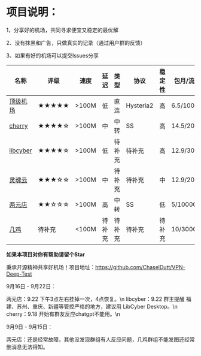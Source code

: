 # 项目说明：

1，分享好的机场，共同寻求便宜又稳定的最优解

2、没有抹黑和广告，只做真实的记录（通过用户群的反馈）

3、如果有好的机场可以提交Issues分享

| 名称 | 评级 | 速度 | 延迟 | 类型 | 协议 | 稳定性 | 包月/流量 | 详细 |
| --- | --- | --- | --- | --- | --- | --- | --- | --- |
| [顶级机场](https://xn--mes358a9urctx.com/#/register?code=AaEV8zCQ) | ★★★★★ | >100M | 低 | 直连 | Hysteria2 | 高 | 6.5/1000G | [**查看**](https://github.com/ChaselDutt/VPN-Deep-Test/issues/3) |
| [cherry](https://go.chynet.net/auth/register?code=qqoY) | ★★★★☆ | >100M | 中 | 中转 | SS | 高 | 14.5/200G | [**查看**](https://github.com/ChaselDutt/VPN-Deep-Test/issues/2) |
| [libcyber](https://baiducdn-global-ff363583-0efa-41be-9a77.lcinvite.top/register?aff_code=bd9d23b4-3052-c362-3015-44e8cc962f55&code=GNW6BW) | ★★★★☆ | >100M | 低 | 待补充 | 待补充 | 高 | 12.9/30G | [**查看**](https://github.com/ChaselDutt/VPN-Deep-Test/issues/6) |
| [灵魂云](https://linghunyun.com/#/register?code=rsY0Y0Sj) | ★★★☆☆ | >100M | 中 | 待补充 | 待补充 | 中 | 12.9/200G | [**查看**](https://github.com/ChaselDutt/VPN-Deep-Test/issues/4) |
| [两元店](https://xn--5hqx9equq.com/#/register?code=aArczPPG) | ★★☆☆☆ | >100M | 高 | 中转 | SS | 低 | 5/1000G | [**查看**](https://github.com/ChaselDutt/VPN-Deep-Test/issues/1) |
| [几鸡](https://y.luxury/user/shop) | 待补充 | <100M | 待补充 | 待补充 | 待补充 | 待补充 | 10/300G | [**查看**](https://github.com/ChaselDutt/VPN-Deep-Test/issues/5) |

**如果本项目对你有帮助请留个Star**

秉承开源精神共享好机场！项目地址：https://github.com/ChaselDutt/VPN-Deep-Test

9月16日 - 9月22日：

两元店：9.22 下午3点左右挂掉一次，4点恢复。\n
libcyber：9.22 群主提醒 福建、苏州、重庆、新疆等管控严格的地方，建议用 LibCyber Desktop。\n
cherry：9.18 开始有群友反应chatgpt不能用。\n

9月9日 - 9月15日：

两元店：还是经常故障，其他没发现群组有人反应问题，几鸡群组不能发图还经常删消息无法得知。
